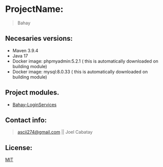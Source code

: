 # ProjectName:
> Bahay

##  Necesaries versions:

- Maven 3.9.4
- Java 17
- Docker image: phpmyadmin:5.2.1 ( this is automatically downloaded on building module)
- Docker image: mysql:8.0.33 ( this is automatically downloaded on building module)

## Project modules.
* [Bahay-LoginServices](Bahay-LoginServices/README.md)<br>


## Contact info:

> ascii274@gmail.com || Joel Cabatay

## License:

[MIT](https://opensource.org/licenses/MIT)